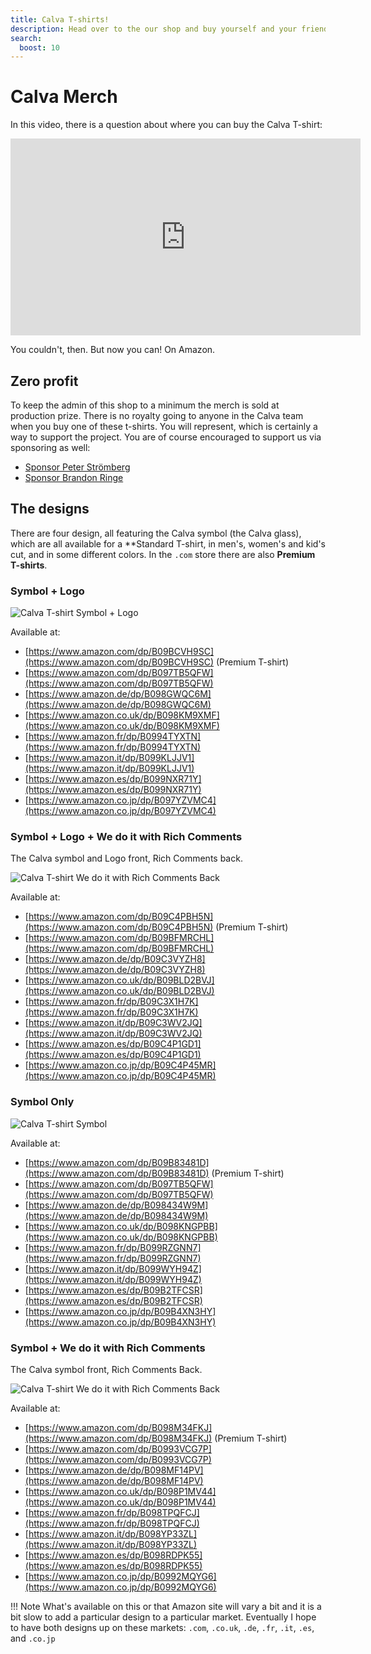 ```yaml
---
title: Calva T-shirts!
description: Head over to the our shop and buy yourself and your friends some t-shirts withe the beautiful Calva logo
search:
  boost: 10
---
```


# Calva Merch

In this video, there is a question about where you can buy the Calva T-shirt:

<iframe width="560" height="315" src="https://www.youtube.com/embed/NIk5hVzA_fY" frameborder="0" allow="accelerometer; autoplay; clipboard-write; encrypted-media; gyroscope; picture-in-picture" allowfullscreen></iframe>

You couldn't, then. But now you can! On Amazon.

## Zero profit

To keep the admin of this shop to a minimum the merch is sold at production prize. There is no royalty going to anyone in the Calva team when you buy one of these t-shirts. You will represent, which is certainly a way to support the project. You are of course encouraged to support us via sponsoring as well:

* [Sponsor Peter Strömberg](https://github.com/sponsors/PEZ)
* [Sponsor Brandon Ringe](https://github.com/sponsors/bpringe)

## The designs

There are four design, all featuring the Calva symbol (the Calva glass), which are all available for a **Standard T-shirt, in men's, women's and kid's cut, and in some different colors. In the `.com` store there are also **Premium T-shirts**.

### Symbol + Logo

![Calva T-shirt Symbol + Logo](/images/merch/t-shirt-calva-symbol-and-logo.png)

Available at:

* [https://www.amazon.com/dp/B09BCVH9SC](https://www.amazon.com/dp/B09BCVH9SC) (Premium T-shirt)
* [https://www.amazon.com/dp/B097TB5QFW](https://www.amazon.com/dp/B097TB5QFW)
* [https://www.amazon.de/dp/B098GWQC6M](https://www.amazon.de/dp/B098GWQC6M)
* [https://www.amazon.co.uk/dp/B098KM9XMF](https://www.amazon.co.uk/dp/B098KM9XMF)
* [https://www.amazon.fr/dp/B0994TYXTN](https://www.amazon.fr/dp/B0994TYXTN)
* [https://www.amazon.it/dp/B099KLJJV1](https://www.amazon.it/dp/B099KLJJV1)
* [https://www.amazon.es/dp/B099NXR71Y](https://www.amazon.es/dp/B099NXR71Y)
* [https://www.amazon.co.jp/dp/B097YZVMC4](https://www.amazon.co.jp/dp/B097YZVMC4)


### Symbol + Logo + We do it with Rich Comments

The Calva symbol and Logo front, Rich Comments back.

![Calva T-shirt We do it with Rich Comments Back](/images/merch/calva-t-shirt-symbol+logo+rich-comments.png)

Available at:

* [https://www.amazon.com/dp/B09C4PBH5N](https://www.amazon.com/dp/B09C4PBH5N) (Premium T-shirt)
* [https://www.amazon.com/dp/B09BFMRCHL](https://www.amazon.com/dp/B09BFMRCHL)
* [https://www.amazon.de/dp/B09C3VYZH8](https://www.amazon.de/dp/B09C3VYZH8)
* [https://www.amazon.co.uk/dp/B09BLD2BVJ](https://www.amazon.co.uk/dp/B09BLD2BVJ)
* [https://www.amazon.fr/dp/B09C3X1H7K](https://www.amazon.fr/dp/B09C3X1H7K)
* [https://www.amazon.it/dp/B09C3WV2JQ](https://www.amazon.it/dp/B09C3WV2JQ)
* [https://www.amazon.es/dp/B09C4P1GD1](https://www.amazon.es/dp/B09C4P1GD1)
* [https://www.amazon.co.jp/dp/B09C4P45MR](https://www.amazon.co.jp/dp/B09C4P45MR)


### Symbol Only

![Calva T-shirt Symbol](/images/merch/t-shirt-calva-symbol.png)

Available at:

* [https://www.amazon.com/dp/B09B83481D](https://www.amazon.com/dp/B09B83481D) (Premium T-shirt)
* [https://www.amazon.com/dp/B097TB5QFW](https://www.amazon.com/dp/B097TB5QFW)
* [https://www.amazon.de/dp/B098434W9M](https://www.amazon.de/dp/B098434W9M)
* [https://www.amazon.co.uk/dp/B098KNGPBB](https://www.amazon.co.uk/dp/B098KNGPBB)
* [https://www.amazon.fr/dp/B099RZGNN7](https://www.amazon.fr/dp/B099RZGNN7)
* [https://www.amazon.it/dp/B099WYH94Z](https://www.amazon.it/dp/B099WYH94Z)
* [https://www.amazon.es/dp/B09B2TFCSR](https://www.amazon.es/dp/B09B2TFCSR)
* [https://www.amazon.co.jp/dp/B09B4XN3HY](https://www.amazon.co.jp/dp/B09B4XN3HY)


### Symbol + We do it with Rich Comments

The Calva symbol front, Rich Comments Back.

![Calva T-shirt We do it with Rich Comments Back](/images/merch/calva-t-shirt-symbol+rich-comments.png)

Available at:

* [https://www.amazon.com/dp/B098M34FKJ](https://www.amazon.com/dp/B098M34FKJ) (Premium T-shirt)
* [https://www.amazon.com/dp/B0993VCG7P](https://www.amazon.com/dp/B0993VCG7P)
* [https://www.amazon.de/dp/B098MF14PV](https://www.amazon.de/dp/B098MF14PV)
* [https://www.amazon.co.uk/dp/B098P1MV44](https://www.amazon.co.uk/dp/B098P1MV44)
* [https://www.amazon.fr/dp/B098TPQFCJ](https://www.amazon.fr/dp/B098TPQFCJ)
* [https://www.amazon.it/dp/B098YP33ZL](https://www.amazon.it/dp/B098YP33ZL)
* [https://www.amazon.es/dp/B098RDPK55](https://www.amazon.es/dp/B098RDPK55)
* [https://www.amazon.co.jp/dp/B0992MQYG6](https://www.amazon.co.jp/dp/B0992MQYG6)

!!! Note
    What's available on this or that Amazon site will vary a bit and it is a bit slow to add a particular design to a particular market. Eventually I hope to have both designs up on these markets: `.com`, `.co.uk`, `.de`, `.fr`, `.it`, `.es`, and `.co.jp`